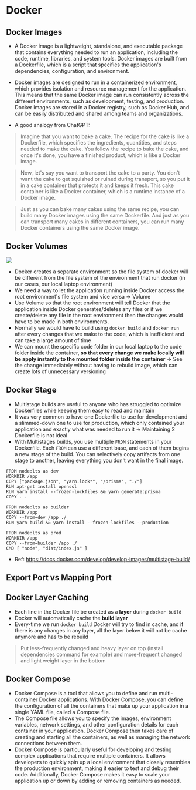# Docker
## Docker Images
- A Docker image is a lightweight, standalone, and executable package that contains everything needed to run an application, including the code, runtime, libraries, and system tools. Docker images are built from a Dockerfile, which is a script that specifies the application's dependencies, configuration, and environment.

- Docker images are designed to run in a containerized environment, which provides isolation and resource management for the application. This means that the same Docker image can run consistently across the different environments, such as development, testing, and production. Docker images are stored in a Docker registry, such as Docker Hub, and can be easily distributed and shared among teams and organizations.

- A good analogy from ChatGPT:
> Imagine that you want to bake a cake. The recipe for the cake is like a Dockerfile, which specifies the ingredients, quantities, and steps needed to make the cake. You follow the recipe to bake the cake, and once it's done, you have a finished product, which is like a Docker image.

>Now, let's say you want to transport the cake to a party. You don't want the cake to get squished or ruined during transport, so you put it in a cake container that protects it and keeps it fresh. This cake container is like a Docker container, which is a runtime instance of a Docker image.

> Just as you can bake many cakes using the same recipe, you can build many Docker images using the same Dockerfile. And just as you can transport many cakes in different containers, you can run many Docker containers using the same Docker image.


## Docker Volumes
![](https://i.imgur.com/4o7RbDG.png)
- Docker creates a separate environment so the file system of docker will be different from the file system of the environment that run docker (in our cases, our local laptop environment)
-  We need a way to let the application running inside Docker access the root environment's file system and vice versa ⇒ Volume
-  Use Volume so that the root environment will tell Docker that the application inside Docker generates/deletes any files or if we create/delete any file in the root environment then the changes would have to be made in both environments.  
- Normally we would have to build using `docker build` and `docker run` after every changes that we make to the code, which is inefficient and can take a large amount of time
-   We can mount the specific code folder in our local laptop to the code folder inside the container, **so that every change we make locally will be apply instantly to the mounted folder inside the container** ⇒ See the change immediately without having to rebuild image, which can create lots of unnecessary versioning

## Docker Stage
- Multistage builds are useful to anyone who has struggled to optimize Dockerfiles while keeping them easy to read and maintain
- It was very common to have one Dockerfile to use for development and a slimmed-down one to use for production, which only contained your application and exactly what was needed to run it => Maintaining 2 Dockerfile is not ideal
- With Multistages builds, you use multiple `FROM` statements in your Dockerfile. Each `FROM`  can use a different base, and each of them begins a new stage of the build. You can selectively copy artifacts from one stage to another, leaving everything you don't want in the final image. 
```
FROM node:lts as dev
WORKDIR /app
COPY ["package.json", "yarn.lock*", "/prisma", "./"]
RUN apt-get install openssl
RUN yarn install --frozen-lockfiles && yarn generate:prisma
COPY . .

FROM node:lts as builder
WORKDIR /app
COPY --from=dev /app ./
RUN yarn build && yarn install --frozen-lockfiles --production

FROM node:lts as prod
WORKDIR /app
COPY --from=builder /app ./
CMD [ "node", "dist/index.js" ]
```
- Ref: https://docs.docker.com/develop/develop-images/multistage-build/
## Export Port vs Mapping Port
## Docker Layer Caching
- Each line in the Docker file be created as a **layer** during `docker build`
- Docker will automatically cache the **build layer**
- Every-time we run `docker build` Docker will try to find in cache, and if there is any changes in any layer, all the layer below it will not be cache anymore and has to be rebuild
> Put less-frequently changed and heavy layer on top (install dependencies command for example) and more-frequent changed and light weight layer in the bottom


## Docker Compose
- Docker Compose is a tool that allows you to define and run multi-container Docker applications. With Docker Compose, you can define the configuration of all the containers that make up your application in a single YAML file, called a Compose file.
- The Compose file allows you to specify the images, environment variables, network settings, and other configuration details for each container in your application. Docker Compose then takes care of creating and starting all the containers, as well as managing the network connections between them.
- Docker Compose is particularly useful for developing and testing complex applications that require multiple containers. It allows developers to quickly spin up a local environment that closely resembles the production environment, making it easier to test and debug their code. Additionally, Docker Compose makes it easy to scale your application up or down by adding or removing containers as needed.